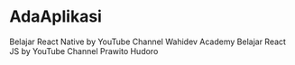 # AdaAplikasi
Belajar React Native by YouTube Channel Wahidev Academy
Belajar React JS by YouTube Channel Prawito Hudoro
